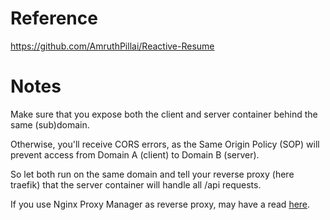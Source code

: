 # Reference

https://github.com/AmruthPillai/Reactive-Resume

# Notes

Make sure that you expose both the client and server container behind the same (sub)domain. 

Otherwise, you'll receive CORS errors, as the Same Origin Policy (SOP) will prevent access from Domain A (client) to Domain B (server). 

So let both run on the same domain and tell your reverse proxy (here traefik) that the server container will handle all /api requests.

If you use Nginx Proxy Manager as reverse proxy, may have a read [here](https://github.com/AmruthPillai/Reactive-Resume/issues/721#issuecomment-1405283786).
